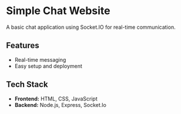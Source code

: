# Simple Chat Website

A basic chat application using Socket.IO for real-time communication.

## Features

- Real-time messaging
- Easy setup and deployment

## Tech Stack

- **Frontend:** HTML, CSS, JavaScript
- **Backend:** Node.js, Express, Socket.Io
